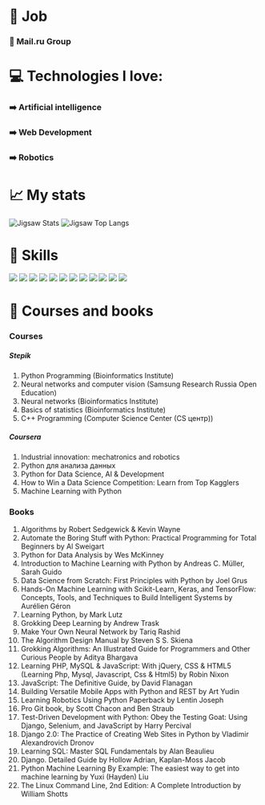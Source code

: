 # :briefcase: Job

### :paperclip: Mail.ru Group

# :computer: Technologies I love: #

### :arrow_right: Artificial intelligence
### :arrow_right: Web Development
### :arrow_right: Robotics

# :chart_with_upwards_trend: My stats #

![Jigsaw Stats](https://github-readme-stats.vercel.app/api?username=1JigSaW&count_private=true&hide_border=true&show_icons=true&hide_title=true&theme=dark)
![Jigsaw Top Langs](https://github-readme-stats.vercel.app/api/top-langs/?username=1JigSaW&layout=compact&hide=php&hide_border=true&theme=dark)

# :muscle: Skills #

![](https://img.shields.io/badge/Python-FFD43B?style=for-the-badge&logo=python&logoColor=darkgreen) ![](https://img.shields.io/badge/HTML5-E34F26?style=for-the-badge&logo=html5&logoColor=white) ![](https://img.shields.io/badge/CSS3-1572B6?style=for-the-badge&logo=css3&logoColor=white) ![](https://img.shields.io/badge/scikit_learn-F7931E?style=for-the-badge&logo=scikit-learn&logoColor=white) ![](https://img.shields.io/badge/Numpy-777BB4?style=for-the-badge&logo=numpy&logoColor=white) ![](https://img.shields.io/badge/Pandas-2C2D72?style=for-the-badge&logo=pandas&logoColor=white) ![](https://img.shields.io/badge/MySQL-00000F?style=for-the-badge&logo=mysql&logoColor=white) ![](https://img.shields.io/badge/Jupyter-F37626.svg?&style=for-the-badge&logo=Jupyter&logoColor=white) ![](https://img.shields.io/badge/Django-092E20?style=for-the-badge&logo=django&logoColor=white) ![](https://img.shields.io/badge/Flask-000000?style=for-the-badge&logo=flask&logoColor=white) ![](https://img.shields.io/badge/Git-F05032?style=for-the-badge&logo=git&logoColor=white) ![](https://img.shields.io/badge/Ubuntu-E95420?style=for-the-badge&logo=ubuntu&logoColor=white)

# :notebook: Courses and books #
### Courses ###
##### Stepik #####
1. Python Programming (Bioinformatics Institute)
2. Neural networks and computer vision (Samsung Research Russia Open Education)
3. Neural networks (Bioinformatics Institute)
4. Basics of statistics (Bioinformatics Institute)
5. C++ Programming (Computer Science Center (CS центр))
##### Coursera #####
1. Industrial innovation: mechatronics and robotics
2. Python для анализа данных
3. Python for Data Science, AI & Development
4. How to Win a Data Science Competition: Learn from Top Kagglers
5. Machine Learning with Python
### Books ###
1. Algorithms by Robert Sedgewick & Kevin Wayne
2. Automate the Boring Stuff with Python: Practical Programming for Total Beginners by Al Sweigart
3. Python for Data Analysis by Wes McKinney
4. Introduction to Machine Learning with Python by Andreas C. Müller, Sarah Guido
5. Data Science from Scratch: First Principles with Python by Joel Grus
6. Hands-On Machine Learning with Scikit-Learn, Keras, and TensorFlow: Concepts, Tools, and Techniques to Build Intelligent Systems by Aurélien Géron
7. Learning Python, by Mark Lutz 
8. Grokking Deep Learning by Andrew Trask
9. Make Your Own Neural Network by Tariq Rashid 
10. The Algorithm Design Manual by Steven S S. Skiena
11. Grokking Algorithms: An Illustrated Guide for Programmers and Other Curious People by Aditya Bhargava
12. Learning PHP, MySQL & JavaScript: With jQuery, CSS & HTML5 (Learning Php, Mysql, Javascript, Css & Html5) by Robin Nixon
13. JavaScript: The Definitive Guide, by David Flanagan
14. Building Versatile Mobile Apps with Python and REST by Art Yudin
15. Learning Robotics Using Python Paperback by Lentin Joseph
16. Pro Git book, by Scott Chacon and Ben Straub
17. Test-Driven Development with Python: Obey the Testing Goat: Using Django, Selenium, and JavaScript by Harry Percival 
18. Django 2.0: The Practice of Creating Web Sites in Python by Vladimir Alexandrovich Dronov
19. Learning SQL: Master SQL Fundamentals by Alan Beaulieu 
20. Django. Detailed Guide by Hollow Adrian, Kaplan-Moss Jacob
21. Python Machine Learning By Example: The easiest way to get into machine learning by Yuxi (Hayden) Liu
22. The Linux Command Line, 2nd Edition: A Complete Introduction by William Shotts 
